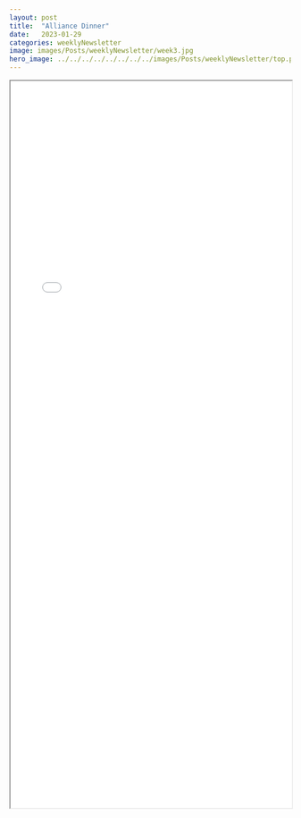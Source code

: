 ```yaml
---
layout: post
title:  "Alliance Dinner"
date:   2023-01-29
categories: weeklyNewsletter
image: images/Posts/weeklyNewsletter/week3.jpg
hero_image: ../../../../../../../../images/Posts/weeklyNewsletter/top.png
---
```


<iframe src="{{ site.baseurl }}/BroncoBulletin/The Broncobots Bulletin 3.pdf" width="100%" height="1300em">
    </iframe>
